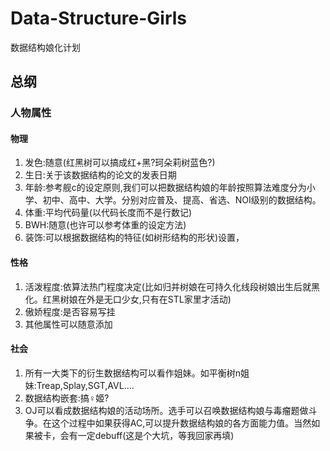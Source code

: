 # Data-Structure-Girls
数据结构娘化计划

## 总纲

### 人物属性

#### 物理

1. 发色:随意(红黑树可以搞成红+黑?珂朵莉树蓝色?)
2. 生日:关于该数据结构的论文的发表日期
3. 年龄:参考舰c的设定原则,我们可以把数据结构娘的年龄按照算法难度分为小学、初中、高中、大学。分别对应普及、提高、省选、NOI级别的数据结构。
4. 体重:平均代码量(以代码长度而不是行数记)
5. BWH:随意(也许可以参考体重的设定方法)
6. 装饰:可以根据数据结构的特征(如树形结构的形状)设置，

#### 性格

1. 活泼程度:依算法热门程度决定(比如归并树娘在可持久化线段树娘出生后就黑化。红黑树娘在外是无口少女,只有在STL家里才活动)
2. 傲娇程度:是否容易写挂  
3. 其他属性可以随意添加

#### 社会

1. 所有一大类下的衍生数据结构可以看作姐妹。如平衡树n姐妹:Treap,Splay,SGT,AVL....
2. 数据结构嵌套:搞♀姬?
3. OJ可以看成数据结构娘的活动场所。选手可以召唤数据结构娘与毒瘤题做斗争。在这个过程中如果获得AC,可以提升数据结构娘的各方面能力值。当然如果被卡，会有一定debuff(这是个大坑，等我回家再填)
